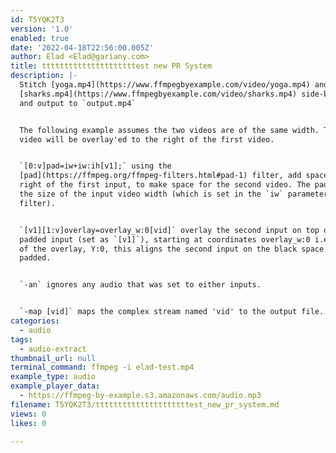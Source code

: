 ```yaml
---
id: T5YQK2T3
version: '1.0'
enabled: true
date: '2022-04-18T22:56:00.005Z'
author: Elad <Elad@gariany.com>
title: tttttttttttttttttttttest new PR System
description: |-
  Stitch [yoga.mp4](https://www.ffmpegbyexample.com/video/yoga.mp4) and
  [sharks.mp4](https://www.ffmpegbyexample.com/video/sharks.mp4) side-by-side
  and output to `output.mp4`


  The following example assumes the two videos are of the same width. The 2nd
  video will be overlay'ed to the right of the first video.


  `[0:v]pad=iw+iw:ih[v1];` using the
  [pad](https://ffmpeg.org/ffmpeg-filters.html#pad-1) filter, add space to the
  right of the first input, to make space for the second video. The pad size is
  the size of the input video width (which is set in the `iw` parameter to the
  filter).


  `[v1][1:v]overlay=overlay_w:0[vid]` overlay the second input on top of the
  padded input (set as `[v1]`), starting at coordinates overlay_w:0 i.e.: X:size
  of the overlay, Y:0, this aligns the second input on the black space we just
  padded.


  `-an` ignores any audio that was set to either inputs.


  `-map [vid]` maps the complex stream named 'vid' to the output file.
categories:
  - audio
tags:
  - audio-extract
thumbnail_url: null
terminal_command: ffmpeg -i elad-test.mp4
example_type: audio
example_player_data:
  - https://ffmpeg-by-example.s3.amazonaws.com/audio.mp3
filename: T5YQK2T3/tttttttttttttttttttttest_new_pr_system.md
views: 0
likes: 0

---
```


